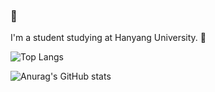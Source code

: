 ### 💙
I'm a student studying at Hanyang University. 👀

![Top Langs](https://github-readme-stats.vercel.app/api/top-langs/?username=leeyuminn&layout=compact&theme=grey&hide=C#)

![Anurag's GitHub stats](https://github-readme-stats.vercel.app/api?username=leeyuminn&show_icons=true&theme=graywhite)

<!--
**leeyuminn/leeyuminn** is a ✨ _special_ ✨ repository because its `README.md` (this file) appears on your GitHub profile.

Here are some ideas to get you started:

- 🔭 I’m currently working on ...
- 🌱 I’m currently learning ...
- 👯 I’m looking to collaborate on ...
- 🤔 I’m looking for help with ...
- 💬 Ask me about ...
- 📫 How to reach me: ...
- 😄 Pronouns: ...
- ⚡ Fun fact: ...
-->

